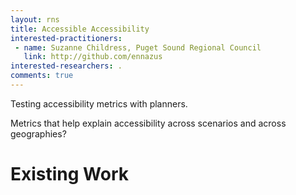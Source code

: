```yaml
---
layout: rns
title: Accessible Accessibility
interested-practitioners:
 - name: Suzanne Childress, Puget Sound Regional Council
   link: http://github.com/ennazus
interested-researchers: .
comments: true
---
```


Testing accessibility metrics with planners.

Metrics that help explain accessibility across scenarios and across geographies?


# Existing Work


